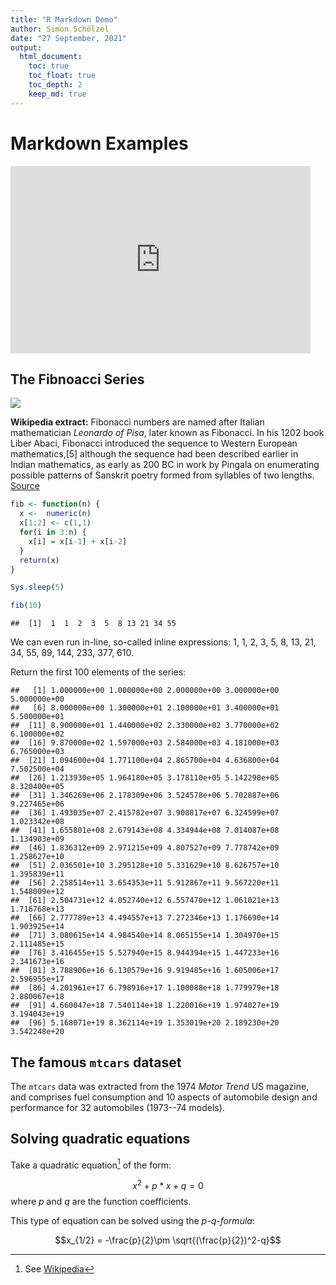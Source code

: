 ```yaml
---
title: "R Markdown Demo"
author: Simon Schölzel    
date: "27 September, 2021"     
output:              
  html_document:     
    toc: true        
    toc_float: true  
    toc_depth: 2
    keep_md: true
---
```


# Markdown Examples

<iframe src="https://player.vimeo.com/video/178485416?color=428bca" width="480" height="300" frameborder="0" allow="autoplay; fullscreen" allowfullscreen>

</iframe>

## The Fibnoacci Series

![](http://t1.gstatic.com/licensed-image?q=tbn:ANd9GcQ-i8vSXstr4BR4br6yUDM6o4esu6TFZdLVsqjfBWIT8vaXdoCSDi3bw93Iir4l)

**Wikipedia extract:** Fibonacci numbers are named after Italian mathematician *Leonardo of Pisa*, later known as Fibonacci. In his 1202 book Liber Abaci, Fibonacci introduced the sequence to Western European mathematics,[5] although the sequence had been described earlier in Indian mathematics, as early as 200 BC in work by Pingala on enumerating possible patterns of Sanskrit poetry formed from syllables of two lengths. [Source](https://en.wikipedia.org/wiki/Fibonacci_number)


```r
fib <- function(n) {
  x <-  numeric(n)
  x[1:2] <- c(1,1)
  for(i in 3:n) {
    x[i] = x[i-1] + x[i-2]
  }
  return(x)
}

Sys.sleep(5)

fib(10)
```

```
##  [1]  1  1  2  3  5  8 13 21 34 55
```

We can even run in-line, so-called inline expressions: 1, 1, 2, 3, 5, 8, 13, 21, 34, 55, 89, 144, 233, 377, 610.

Return the first 100 elements of the series:


```
##   [1] 1.000000e+00 1.000000e+00 2.000000e+00 3.000000e+00 5.000000e+00
##   [6] 8.000000e+00 1.300000e+01 2.100000e+01 3.400000e+01 5.500000e+01
##  [11] 8.900000e+01 1.440000e+02 2.330000e+02 3.770000e+02 6.100000e+02
##  [16] 9.870000e+02 1.597000e+03 2.584000e+03 4.181000e+03 6.765000e+03
##  [21] 1.094600e+04 1.771100e+04 2.865700e+04 4.636800e+04 7.502500e+04
##  [26] 1.213930e+05 1.964180e+05 3.178110e+05 5.142290e+05 8.320400e+05
##  [31] 1.346269e+06 2.178309e+06 3.524578e+06 5.702887e+06 9.227465e+06
##  [36] 1.493035e+07 2.415782e+07 3.908817e+07 6.324599e+07 1.023342e+08
##  [41] 1.655801e+08 2.679143e+08 4.334944e+08 7.014087e+08 1.134903e+09
##  [46] 1.836312e+09 2.971215e+09 4.807527e+09 7.778742e+09 1.258627e+10
##  [51] 2.036501e+10 3.295128e+10 5.331629e+10 8.626757e+10 1.395839e+11
##  [56] 2.258514e+11 3.654353e+11 5.912867e+11 9.567220e+11 1.548009e+12
##  [61] 2.504731e+12 4.052740e+12 6.557470e+12 1.061021e+13 1.716768e+13
##  [66] 2.777789e+13 4.494557e+13 7.272346e+13 1.176690e+14 1.903925e+14
##  [71] 3.080615e+14 4.984540e+14 8.065155e+14 1.304970e+15 2.111485e+15
##  [76] 3.416455e+15 5.527940e+15 8.944394e+15 1.447233e+16 2.341673e+16
##  [81] 3.788906e+16 6.130579e+16 9.919485e+16 1.605006e+17 2.596955e+17
##  [86] 4.201961e+17 6.798916e+17 1.100088e+18 1.779979e+18 2.880067e+18
##  [91] 4.660047e+18 7.540114e+18 1.220016e+19 1.974027e+19 3.194043e+19
##  [96] 5.168071e+19 8.362114e+19 1.353019e+20 2.189230e+20 3.542248e+20
```

## The famous `mtcars` dataset

The `mtcars` data was extracted from the 1974 *Motor Trend* US magazine, and comprises fuel consumption and 10 aspects of automobile design and performance for 32 automobiles (1973--74 models).

## Solving quadratic equations

Take a quadratic equation[^1] of the form:

[^1]: See [Wikipedia](https://en.wikipedia.org/wiki/Quadratic_equation)

$$ x^2 + p * x + q = 0 $$ where $p$ and $q$ are the function coefficients.

This type of equation can be solved using the *p-q-formula*:

$$x_{1/2} = -\frac{p}{2}\pm \sqrt{(\frac{p}{2})^2-q}$$
